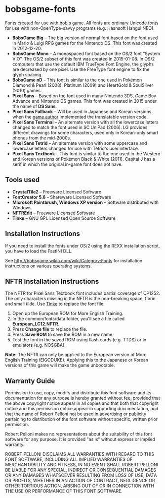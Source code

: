 # bobsgame-fonts
Fonts created for use with [bob's game](https://github.com/bobsgame/bobsgame). All fonts are ordinary Unicode fonts for use with non-OpenType-savvy programs (e.g. Haansoft Hangul NEO).
* **BobsGame Big** – The big version of normal font based on the font used in Mario & Luigi RPG games for the Nintendo DS. This font was created in 2012-12-20.
* **BobsGame Mono** – A monospaced font based on the OS/2 font “System VIO”. The OS/2 subset of this font was created in 2015-01-08. In OS/2 computers that use the default IBM TrueType Font Engine, the glyphs are decreased by one pixel. Use the FreeType font engine to fix the glyph spacing.
* **BobsGame nD** – This font is similar to the one used in Pokémon Diamond & Pearl (2008), Platinum (2009) and HeartGold & SoulSilver (2010) games.
* **Pixel Sans** – Based on the font used in many Nintendo 3DS, Game Boy Advance and Nintendo DS games. This font was created in 2015 under the name of **DS Sans**.
* **Pixel Sans Fallback** – Will be used in Japanese and Korean versions when the [game author](https://github.com/robertpelloni) implemented the translatable version code.
* **Pixel Sans Terminal** – An alternate version with all the lowercase letters changed to match the font used in SC UniPad (2006). LG provides different drawings for some characters, used only in Korean-only smart phones from the mid-2000s.
* **Pixel Sans Tetrid** – An alternate version with some uppercase and lowercase letters changed for use with Tetrid's user interface.
* **Pixel Sans Textbook** – This font is similar to the one used in the Western and Korean versions of Pokémon Black & White (2011). Capital J has a serif in which the original in-game font does not have.

## Tools used
* **CrystalTile2** – Freeware Licensed Software
* **FontCreator 5.6** – Shareware Licensed Software
* **Microsoft Paintbrush, Windows XP version** – Software distributed with Windows
* **NFTREdit** – Freeware Licensed Software
* **Tinke** – GNU GPL Licensed Open Source Software

## Installation Instructions
If you need to install the fonts under OS/2 using the REXX installation script, you have to load the FastINI DLL.

See http://bobsgame.wikia.com/wiki/Category:Fonts for installation instructions on various operating systems.

## NFTR Installation Instructions
The NFTR for Pixel Sans Textbook font includes partial coverage of CP1252. The only characters missing in the NFTR is the non-breaking space, florin and small tilde. Use [Tinke](https://github.com/pleonex/tinke) to replace the font file.
1. Open up the European ROM for More English Training.
2. In the common/fonts/data folder, you'll see a file called **European_LC12.NFTR**.
3. Press **Change file** to replace the file.
4. Press **Save ROM** to save the ROM in a new name.
5. Test the font in the saved ROM using flash cards (e.g. TTDS) or in emulators (e.g. NO$GBA).

**Note:** The NFTR can only be applied to the European version of More English Training (EIGODUKE). Applying this to the Japanese or Korean versions of this game will make the game unbootable.

## Warranty Guide
Permission to use, copy, modify and distribute this font software and its documentation for any purpose is hereby granted without fee, provided that the above copyright notice appear in all copies and that both that copyright notice and this permission notice appear in supporting documentation, and that the name of Robert Pelloni not be used in advertising or publicity pertaining to distribution of the font software without specific, written prior permission. 

Robert Pelloni makes no representations about the suitability of this font software for any purpose. It is provided "as is" without express or implied warranty. 

ROBERT PELLONI DISCLAIMS ALL WARRANTIES WITH REGARD TO THIS FONT SOFTWARE, INCLUDING ALL IMPLIED WARRANTIES OF MERCHANTABILITY AND FITNESS, IN NO EVENT SHALL ROBERT PELLONI BE LIABLE FOR ANY SPECIAL, INDIRECT OR CONSEQUENTIAL DAMAGES OR ANY DAMAGES WHATSOEVER RESULTING FROM LOSS OF USE, DATA OR PROFITS, WHETHER IN AN ACTION OF CONTRACT, NEGLIGENCE OR OTHER TORTIOUS ACTION, ARISING OUT OF OR IN CONNECTION WITH THE USE OR PERFORMANCE OF THIS FONT SOFTWARE.
